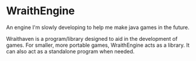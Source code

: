 WraithEngine
============

An engine I'm slowly developing to help me make java games in the future.

Wraithaven is a program/library designed to aid in the development of games. For smaller, more portable games, WraithEngine acts as a library. It can also act as a standalone program when needed.
